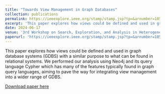 ```yaml
---
title: "Towards View Management in Graph Databases"
collection: publications
permalink: https://ieeexplore.ieee.org/stamp/stamp.jsp?tp=&arnumber=10555088
excerpt: 'This paper explores how views could be defined and used in graph database systems (GDBS) with a similar purpose to what can be found in relational systems. We performed our analysis using Neo4j and its query language Cypher which has many of the features typically found in graph query languages, aiming to pave the way for integrating view management into a wider range of GDBS.'
date: 2024-06-17
venue: '3rd Workshop on Search, Exploration, and Analysis in Heterogeneous Datastores: Graph Edition (SEA-Graph 2024) co-located with 40th IEEE International Conference on Data Engineering (ICDE 2024)'
paperurl: 'https://ieeexplore.ieee.org/stamp/stamp.jsp?tp=&arnumber=10555088'
---
```


This paper explores how views could be defined and used in graph database systems (GDBS) with a similar purpose to what can be found in relational systems. We performed our analysis using Neo4j and its query language Cypher which has many of the features typically found in graph query languages, aiming to pave the way for integrating view management into a wider range of GDBS. 

[Download paper here](https://ieeexplore.ieee.org/stamp/stamp.jsp?tp=&arnumber=10555088)